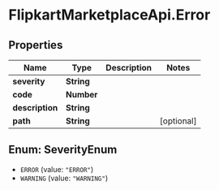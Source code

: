 # FlipkartMarketplaceApi.Error

## Properties
Name | Type | Description | Notes
------------ | ------------- | ------------- | -------------
**severity** | **String** |  | 
**code** | **Number** |  | 
**description** | **String** |  | 
**path** | **String** |  | [optional] 

<a name="SeverityEnum"></a>
## Enum: SeverityEnum

* `ERROR` (value: `"ERROR"`)
* `WARNING` (value: `"WARNING"`)

